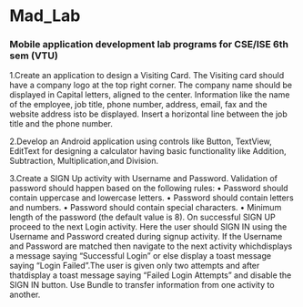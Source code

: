 # Mad_Lab
### Mobile application development lab programs for CSE/ISE 6th sem (VTU)

1.Create an application to design a Visiting Card. The Visiting card should have a company logo at the
 top right corner. The company name should be displayed in Capital letters, aligned to the center.
 Information like the name of the employee, job title, phone number, address, email, fax and the
 website address isto be displayed. Insert a horizontal line between the job title and the phone
 number.
 
2.Develop an Android application using controls like Button, TextView, EditText for designing a
  calculator having basic functionality like Addition, Subtraction, Multiplication,and Division.
  
3.Create a SIGN Up activity with Username and Password. Validation of password should happen
  based on the following rules:
  • Password should contain uppercase and lowercase letters.
  • Password should contain letters and numbers.
  • Password should contain special characters.
  • Minimum length of the password (the default value is 8).
  On successful SIGN UP proceed to the next Login activity. Here the user should SIGN IN using
  the Username and Password created during signup activity. If the Username and Password are
  matched then navigate to the next activity whichdisplays a message saying “Successful Login” or
  else display a toast message saying “Login Failed”.The user is given only two attempts and after
  thatdisplay a toast message saying “Failed Login Attempts” and disable the SIGN IN button. Use
  Bundle to transfer information from one activity to another.
